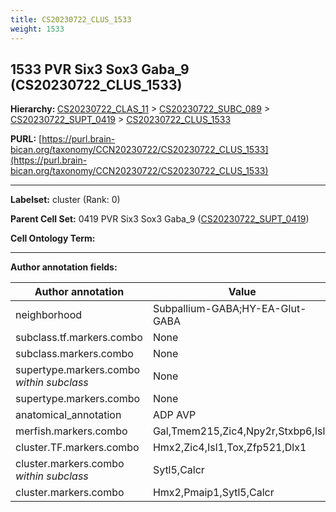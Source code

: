 ```yaml
---
title: CS20230722_CLUS_1533
weight: 1533
---
```

## 1533 PVR Six3 Sox3 Gaba_9 (CS20230722_CLUS_1533)
<b>Hierarchy: </b>
[CS20230722_CLAS_11](../CS20230722_CLAS_11) >
[CS20230722_SUBC_089](../CS20230722_SUBC_089) >
[CS20230722_SUPT_0419](../CS20230722_SUPT_0419) >
[CS20230722_CLUS_1533](../CS20230722_CLUS_1533)

**PURL:** [https://purl.brain-bican.org/taxonomy/CCN20230722/CS20230722_CLUS_1533](https://purl.brain-bican.org/taxonomy/CCN20230722/CS20230722_CLUS_1533)

---


**Labelset:** cluster (Rank: 0)

**Parent Cell Set:** 0419 PVR Six3 Sox3 Gaba_9 ([CS20230722_SUPT_0419](../CS20230722_SUPT_0419))



**Cell Ontology Term:** 

[MARKER GENES.]: #


---

[TRANSFERRED ANNOTATIONS.]: #


[AUTHOR ANNOTATION FIELDS.]: #


**Author annotation fields:**

| Author annotation | Value |
|-------------------|-------|
|neighborhood|Subpallium-GABA;HY-EA-Glut-GABA|
|subclass.tf.markers.combo|None|
|subclass.markers.combo|None|
|supertype.markers.combo _within subclass_|None|
|supertype.markers.combo|None|
|anatomical_annotation|ADP AVP|
|merfish.markers.combo|Gal,Tmem215,Zic4,Npy2r,Stxbp6,Isl1|
|cluster.TF.markers.combo|Hmx2,Zic4,Isl1,Tox,Zfp521,Dlx1|
|cluster.markers.combo _within subclass_|Sytl5,Calcr|
|cluster.markers.combo|Hmx2,Pmaip1,Sytl5,Calcr|
